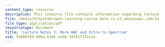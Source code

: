 ```yaml
---
content_type: resource
description: This resource file contains information regarding lecture 3.
file: /media/https%3A/open-learning-course-data-rc.s3.amazonaws.com/14-384-time-series-analysis-fall-2013/54880f48400ab366a19834f62f331c2a_MIT14_384F13_lec3.pdf
file_type: application/pdf
resourcetype: Document
title: 'Lecture Notes 3: More HAC and Intro to Spectrum'
uid: 54880f48-400a-b366-a198-34f62f331c2a
---
```

